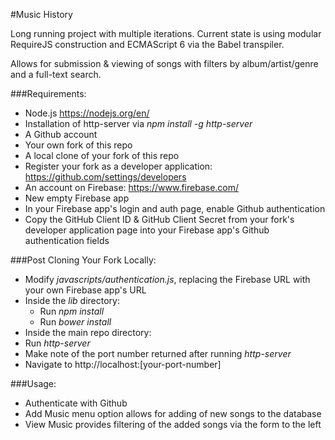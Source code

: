 #Music History

Long running project with multiple iterations.  Current state is using modular RequireJS construction and ECMAScript 6 via the Babel transpiler.

Allows for submission & viewing of songs with filters by album/artist/genre and a full-text search.

###Requirements:
- Node.js https://nodejs.org/en/
- Installation of http-server via _npm install -g http-server_
- A Github account
- Your own fork of this repo
- A local clone of your fork of this repo
- Register your fork as a developer application: https://github.com/settings/developers
- An account on Firebase: https://www.firebase.com/
- New empty Firebase app
- In your Firebase app's login and auth page, enable Github authentication
- Copy the GitHub Client ID & GitHub Client Secret from your fork's developer application page into your Firebase app's Github authentication fields

###Post Cloning Your Fork Locally:
- Modify _javascripts/authentication.js_, replacing the Firebase URL with your own Firebase app's URL
- Inside the _lib_ directory:
  - Run _npm install_
  - Run _bower install_
- Inside the main repo directory:
 - Run _http-server_
 - Make note of the port number returned after running _http-server_
- Navigate to http://localhost:[your-port-number]

###Usage:
- Authenticate with Github
- Add Music menu option allows for adding of new songs to the database
- View Music provides filtering of the added songs via the form to the left